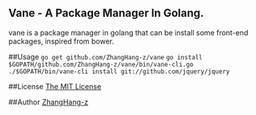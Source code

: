 Vane - A Package Manager In Golang.
---------------------------------------

vane is a package manager in golang that can be install some front-end packages, inspired from bower.

##Usage
`go get github.com/ZhangHang-z/vane`
`go install $GOPATH/github.com/ZhangHang-z/vane/bin/vane-cli.go`
`./$GOPATH/bin/vane-cli install git://github.com/jquery/jquery`

##License
[The MIT License](./LICENSE)


##Author
[ZhangHang-z](https://github.com/ZhangHang-z)